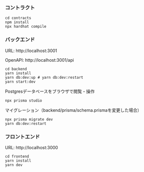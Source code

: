 ### コントラクト
```
cd contracts
npm install
npx hardhat compile
```

### バックエンド

URL: http://localhost:3001

OpenAPI: http://localhost:3001/api

```
cd backend
yarn install
yarn db:dev:up # yarn db:dev:restart
yarn start:dev
```
Postgresデータベースをブラウザで閲覧・操作
```
npx prisma studio
```

マイグレーション（backend/prisma/schema.prismaを変更した場合）
```
npx prisma migrate dev
yarn db:dev:restart
```

### フロントエンド

URL: http://localhost:3000

```
cd frontend
yarn install
yarn dev
```
